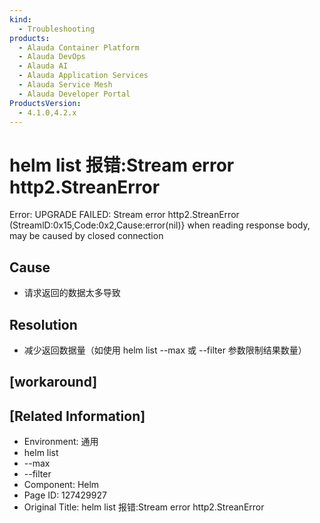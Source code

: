 ```yaml
---
kind:
  - Troubleshooting
products:
  - Alauda Container Platform
  - Alauda DevOps
  - Alauda AI
  - Alauda Application Services
  - Alauda Service Mesh
  - Alauda Developer Portal
ProductsVersion:
  - 4.1.0,4.2.x
---
```

<!-- A type of document that involves encountering a fault, diagnosing it, performing root cause analysis, and providing solutions. -->

# helm list 报错:Stream error http2.StreanError

Error: UPGRADE FAILED: Stream error http2.StreanError (StreamlD:0x15,Code:0x2,Cause:error(nil)} when reading response body, may be caused by closed connection

## Cause
- 请求返回的数据太多导致

## Resolution
- 减少返回数据量（如使用 helm list --max 或 --filter 参数限制结果数量）

## [workaround]

## [Related Information]
- Environment: 通用
- helm list
- --max
- --filter
- Component: Helm
- Page ID: 127429927
- Original Title: helm list 报错:Stream error http2.StreanError
